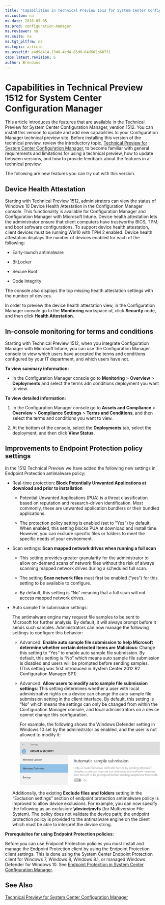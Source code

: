 ```yaml
---
title: "Capabilities in Technical Preview 1512 for System Center Configuration Manager"
ms.custom: na
ms.date: 2016-05-05
ms.prod: configuration-manager
ms.reviewer: na
ms.suite: na
ms.tgt_pltfrm: na
ms.topic: article
ms.assetid: e4d9e414-1346-4ed4-85d0-64d602b68731
caps.latest.revision: 6
author: Brenduns
---
```

# Capabilities in Technical Preview 1512 for System Center Configuration Manager
This article introduces the features that are available in the Technical Preview for System Center Configuration Manager, version 1512. You can install this version to update and add new capabilities to your Configuration Manager technical preview site. Before installing this version of the technical preview, review the introductory topic, [Technical Preview for System Center Configuration Manager](../../core/get-started/technical-preview.md), to become familiar with general requirements and limitations for using a technical preview, how to update between versions, and how to provide feedback about the features in a technical preview.  

 The following are new features you can try out with this version.  

##  <a name="bkmk_devicehealth"></a> Device Health Attestation  
 Starting with Technical  Preview 1512, administrators can view the status of Windows 10 Device Health Attestation in the Configuration Manager console.  This functionality is available for Configuration Manager and Configuration Manager with Microsoft Intune. Device health attestation lets the administrator ensure that client computers have trustworthy BIOS, TPM, and boot software configurations. To support device health attestation, client devices must be running Win10 with TPM 2 enabled. Device health attestation displays the number of devices enabled for each of the following:  

-   Early-launch antimalware  

-   BitLocker  

-   Secure Boot  

-   Code Integrity  

The console also displays the top missing health attestation settings with the number of devices.  

In order to preview the device health attestation view, in the Configuration Manager console go to the **Monitoring** workspace of, click **Security** node, and then click **Health Attestation**.  

##  <a name="bkmk_viewterms"></a> In-console monitoring for terms and conditions  
Starting with Technical  Preview 1512, when you integrate Configuration Manager with Microsoft Intune, you can use the Configuration Manager console to view which users have accepted the terms and conditions configured by your IT department, and which users have not.  

**To view summary information:**  

-   In the Configuration Manager console go to **Monitoring** > **Overview** > **Deployments** and select the terms adn conditions deployment you want to view.  

**To view detailed information:**  

1.  In the Configuration Manager console go to **Assets and Compliance** > **Overview** > **Compliance Settings** > **Terms and Conditions**, and then select the terms and conditions you want to view.  

2.  At the bottom of the console, select the **Deployments** tab, select the deployment, and then click **View Status.**  

##  <a name="bkmk_EPpolicy"></a> Improvements to Endpoint Protection policy settings  
In the 1512 Technical Preview we have added the following new settings in Endpoint Protection antimalware policy:  

-   Real-time protection: **Block Potentially Unwanted Applications at download and prior to installation**  

    -   Potential Unwanted Applications (PUA) is a threat classification based on reputation and research-driven identification. Most commonly, these are unwanted application bundlers or their bundled applications.  

    -   The protection policy setting is enabled (set to "Yes") by default. When enabled, this setting blocks PUA at download and install time. However, you can exclude specific files or folders to meet the specific needs of your environment.  

-   Scan settings: **Scan mapped network drives when running a full scan**  

    -   This setting provides greater granularity for the administrator to allow on-demand scans of network files without the risk of always scanning mapped network drives during a scheduled full scan.  

    -   The setting **Scan network files** must first be enabled (“yes”) for this setting to be available to configure.  

    -   By default, this setting is “No” meaning that a full scan will not access mapped network drives.  

-   Auto sample file submission settings:  

     The antimalware engine may request file samples to be sent to Microsoft for further analysis. By default, it will always prompt before it sends such samples. Administrators can now manage the following settings to configure this behavior:  

    -   Advanced: **Enable auto sample file submission to help Microsoft determine whether certain detected items are Malicious**:  Change this setting to “Yes” to enable auto sample file submission. By default, this setting is “No” which means auto sample file submission is disabled and users will be prompted before sending samples.   (This setting was first introduced in System Center 2012 R2 Configuration Manager SP1)  

    -   Advanced: **Allow users to modify auto sample file submission settings**: This setting determines whether a user with local administrative rights on a device can change the auto sample file submission setting in the client interface. By default, this setting is “No” which means the settings can only be changed from within the Configuration Manager console, and local administrators on a device cannot change this configuration.  

         For example, the following shows the Windows Defender setting in Windows 10 set by the administrator as enabled, and the user is not allowed to modify it:  

         ![TechRef&#95;WinDefender](../../core/get-started/media/TechRef_WinDefender.png "TechRef_WinDefender")  

    Additionally, the existing **Exclude files and folders** setting in the “Exclusion settings” section of endpoint protection antimalware policy is improved to allow device exclusions. For example, you can now specify the following as an exclusion: **\device\mvfs** (for Multiversion File System). The policy does not validate the device path; the endpoint protection policy is provided to the antimalware engine on the client which must be able to interpret the device string.  

**Prerequisites for using Endpoint Protection policies:**  

Before you can use Endpoint Protection policies you must install and manage the Endpoint Protection client by using the Endpoint Protection client settings. This is done using the System Center Endpoint Protection client for Windows 7, Windows 8, Windows 8.1, or managed Windows Defender for Windows 10. See [Endpoint Protection in System Center Configuration Manager](../../protect/deploy-use/endpoint-protection.md).  

## See Also  
 [Technical Preview for System Center Configuration Manager](../../core/get-started/technical-preview.md)
